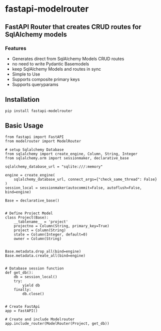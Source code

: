 # fastapi-modelrouter

## FastAPI Router that creates CRUD routes for SqlAlchemy models

### Features

- Generates direct from SqlAlchemy Models CRUD routes
- no need to write Pydantic Basemodels
- keep SqlAlchemy Models and routes in sync
- Simple to Use
- Supports composite primary keys
- Supports queryparams


## Installation
```
pip install fastapi-modelrouter
```

## Basic Usage
```
from fastapi import FastAPI
from modelrouter import ModelRouter

# setup Sqlalchemy Database
from sqlalchemy import create_engine, Column, String, Integer
from sqlalchemy.orm import sessionmaker, declarative_base

sqlalchemy_database_url = "sqlite:///:memory"

engine = create_engine(
    sqlalchemy_database_url, connect_args={"check_same_thread": False}
)
session_local = sessionmaker(autocommit=False, autoflush=False, bind=engine)

Base = declarative_base()


# Define Project Model
class Project(Base):
    __tablename__ = 'project'
    projectno = Column(String, primary_key=True)
    project = Column(String)
    state = Column(Integer, default=0)
    owner = Column(String)


Base.metadata.drop_all(bind=engine)
Base.metadata.create_all(bind=engine)


# Database session function
def get_db():
    db = session_local()
    try:
        yield db
    finally:
        db.close()


# Create FastApi
app = FastAPI()

# Create and include Modelrouter 
app.include_router(ModelRouter(Project, get_db))
```






